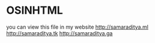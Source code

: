 # OSINHTML
you can view this file in my website  http://samaraditya.ml  http://samaraditya.tk  http://samaraditya.ga
